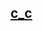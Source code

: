 <!-- <img src="img/Banner.png"/> 
<p align="center">
<img src="https://streak-stats.demolab.com?user=mhlehri&theme=shadow-blue&hide_border=true&border_radius=8" alt="GitHub Streak" /> 
</p> -->
<!-- <h2 align='center'>📭 Contact me</h2>
<p align='center'>
<a href="https://linkedin.com/in/mahmud-hassan-lehri" target="blank"><img align="center" src="https://raw.githubusercontent.com/rahuldkjain/github-profile-readme-generator/master/src/images/icons/Social/linked-in-alt.svg" alt="mahmud-hassan-lehri" height="30" width="40" /></a>
&nbsp;
  <a href="mailto:lehrimirza101@gmail.com" target="blank"><img align="center" src="https://www.freeiconspng.com/uploads/blue-envelope-icon-24.png" alt="mahmudhassanlehri" height="40" width="40" /></a>
&nbsp;
  <a href="https://twitter.com/mh_lehri" target="blank"><img align="center" src="https://raw.githubusercontent.com/rahuldkjain/github-profile-readme-generator/master/src/images/icons/Social/twitter.svg" alt="mh_lehri" height="30" width="40" /></a>
&nbsp;
  <a href="https://fb.com/mahmudhassanlehri" target="blank"><img align="center" src="https://raw.githubusercontent.com/rahuldkjain/github-profile-readme-generator/master/src/images/icons/Social/facebook.svg" alt="mahmudhassanlehri" height="30" width="40" /></a>
 </p> 
-->
<!--
<h2 align='center'>🖥️ Languages and Tools I use</h2>
<p align='center'> 
  <a href="https://skillicons.dev">
    <img src="https://skillicons.dev/icons?i=html,css,tailwind,bootstrap,js,ts,react,next,express,mongodb,firebase" />
  </a>
   </p> 
</p>
</p>
-->

## <a href="https://lehri.vercel.app" target="_blank" alt="portfolio">c_c</a>
